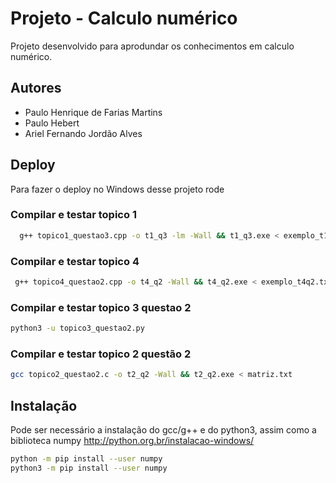 
# Projeto - Calculo numérico

Projeto desenvolvido para aprodundar os conhecimentos em calculo numérico.




## Autores

- Paulo Henrique de Farias Martins
- Paulo Hebert
- Ariel Fernando Jordão Alves


## Deploy

Para fazer o deploy no Windows desse projeto rode

### Compilar e testar topico 1

```bash
  g++ topico1_questao3.cpp -o t1_q3 -lm -Wall && t1_q3.exe < exemplo_t1q3.txt
```

### Compilar e testar topico 4


```bash
 g++ topico4_questao2.cpp -o t4_q2 -Wall && t4_q2.exe < exemplo_t4q2.txt
```

### Compilar e testar topico 3 questao 2


```bash
python3 -u topico3_questao2.py
```

### Compilar e testar topico 2 questão 2


```bash
gcc topico2_questao2.c -o t2_q2 -Wall && t2_q2.exe < matriz.txt
```
## Instalação

Pode ser necessário a instalação do gcc/g++ e do python3, assim como a biblioteca numpy
http://python.org.br/instalacao-windows/
```bash
python -m pip install --user numpy
python3 -m pip install --user numpy
```
    
